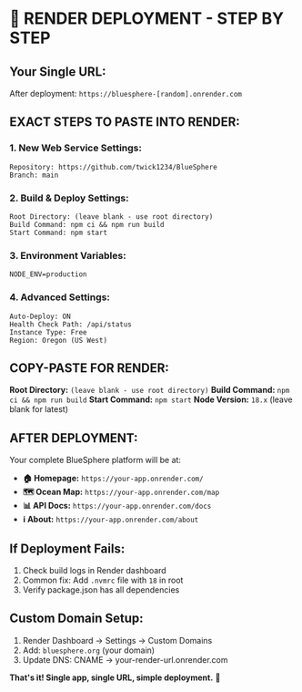 # 🚀 **RENDER DEPLOYMENT - STEP BY STEP**

## **Your Single URL:** 
After deployment: `https://bluesphere-[random].onrender.com`

## **EXACT STEPS TO PASTE INTO RENDER:**

### **1. New Web Service Settings:**
```
Repository: https://github.com/twick1234/BlueSphere
Branch: main
```

### **2. Build & Deploy Settings:**
```
Root Directory: (leave blank - use root directory)
Build Command: npm ci && npm run build
Start Command: npm start
```

### **3. Environment Variables:**
```
NODE_ENV=production
```

### **4. Advanced Settings:**
```
Auto-Deploy: ON
Health Check Path: /api/status
Instance Type: Free
Region: Oregon (US West)
```

## **COPY-PASTE FOR RENDER:**

**Root Directory:** `(leave blank - use root directory)`
**Build Command:** `npm ci && npm run build`
**Start Command:** `npm start`
**Node Version:** `18.x` (leave blank for latest)

## **AFTER DEPLOYMENT:**

Your complete BlueSphere platform will be at:
- **🏠 Homepage:** `https://your-app.onrender.com/`
- **🗺️ Ocean Map:** `https://your-app.onrender.com/map`
- **📊 API Docs:** `https://your-app.onrender.com/docs`
- **ℹ️ About:** `https://your-app.onrender.com/about`

## **If Deployment Fails:**

1. Check build logs in Render dashboard
2. Common fix: Add `.nvmrc` file with `18` in root
3. Verify package.json has all dependencies

## **Custom Domain Setup:**

1. Render Dashboard → Settings → Custom Domains
2. Add: `bluesphere.org` (your domain)
3. Update DNS: CNAME → your-render-url.onrender.com

**That's it! Single app, single URL, simple deployment.** 🌊